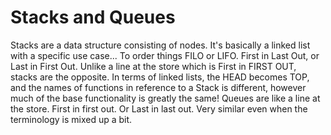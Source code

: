# Stacks and Queues

Stacks are a data structure consisting of nodes. It's basically a linked list with a specific use case... To order things FILO or LIFO. First in Last Out, or Last in First Out. Unlike a line at the store which is First in FIRST OUT, stacks are the opposite. In terms of linked lists, the HEAD becomes TOP, and the names of functions in reference to a Stack is different, however much of the base functionality is greatly the same! Queues are like a line at the store. First in first out. Or Last in last out. Very similar even when the terminology is mixed up a bit.
